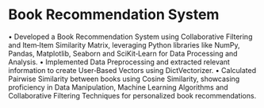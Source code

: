 # Book Recommendation System

• Developed a Book Recommendation System using Collaborative Filtering and Item‑Item Similarity Matrix, leveraging Python libraries
like NumPy, Pandas, Matplotlib, Seaborn and SciKit‑Learn for Data Processing and Analysis.
• Implemented Data Preprocessing and extracted relevant information to create User‑Based Vectors using DictVectorizer.
• Calculated Pairwise Similarity between books using Cosine Similarity, showcasing proficiency in Data Manipulation, Machine Learning
Algorithms and Collaborative Filtering Techniques for personalized book recommendations.

 
